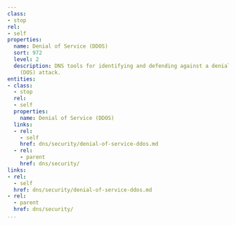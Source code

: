 ```yaml
---
class:
- stop
rel:
- self
properties:
  name: Denial of Service (DDOS)
  sort: 972
  level: 2
  description: DNS tools for identifying and defending against a denial of service
    (DOS) attack.
entities:
- class:
  - stop
  rel:
  - self
  properties:
    name: Denial of Service (DDOS)
  links:
  - rel:
    - self
    href: dns/security/denial-of-service-ddos.md
  - rel:
    - parent
    href: dns/security/
links:
- rel:
  - self
  href: dns/security/denial-of-service-ddos.md
- rel:
  - parent
  href: dns/security/
...
```

